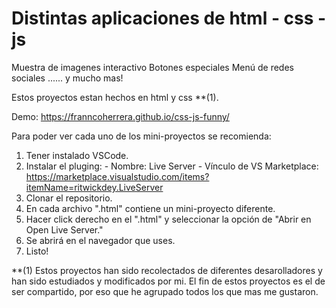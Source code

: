 # Distintas aplicaciones de html - css - js
Muestra de imagenes interactivo
Botones especiales
Menú de redes sociales
...... y mucho mas!

Estos proyectos estan hechos en html y css **(1). 

Demo: https://franncoherrera.github.io/css-js-funny/

Para poder ver cada uno de los mini-proyectos se recomienda:

  1. Tener instalado VSCode.
  2. Instalar el pluging:
    - Nombre: Live Server
    - Vínculo de VS Marketplace: https://marketplace.visualstudio.com/items?itemName=ritwickdey.LiveServer
  3. Clonar el repositorio.
  4. En cada archivo ".html" contiene un mini-proyecto diferente.
  5. Hacer click derecho en el ".html" y seleccionar la opción de "Abrir en Open Live Server."
  6. Se abrirá en el navegador que uses.
  7. Listo!


**(1) Estos proyectos han sido recolectados de diferentes desarolladores y han sido estudiados y modificados por mi. El fin de estos proyectos es el de ser compartido, por eso que he agrupado todos los que mas me gustaron.
